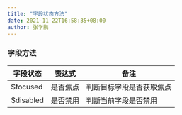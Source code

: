 ```yaml
---
title: "字段状态方法"
date: 2021-11-22T16:58:35+08:00
author: 张学鹏
---
```


### 字段方法

| 字段状态 | 表达式 | 备注 |
|---|---|---|
| $focused | 是否焦点 | 判断目标字段是否获取焦点 |
| $disabled | 是否禁用 | 判断当前字段是否禁用 |
